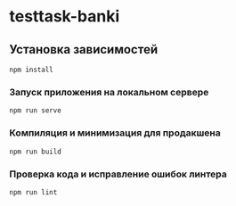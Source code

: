 # testtask-banki

## Установка зависимостей
```
npm install
```

### Запуск приложения на локальном сервере
```
npm run serve
```

### Компиляция и минимизация для продакшена
```
npm run build
```

### Проверка кода и исправление ошибок линтера
```
npm run lint
```


